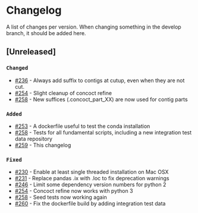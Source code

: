 # Changelog

A list of changes per version.
When changing something in the develop branch, it should be added here.

## [Unreleased]

### `Changed`

 - [#236](https://github.com/BinPro/CONCOCT/pull/236) - Always add suffix to contigs at cutup, even when they are not cut.
 - [#254](https://github.com/BinPro/CONCOCT/pull/254) - Slight cleanup of concoct refine
 - [#258](https://github.com/BinPro/CONCOCT/pull/258) - New suffices (.concoct_part_XX) are now used for contig parts 

### `Added`

 - [#253](https://github.com/BinPro/CONCOCT/pull/253) - A dockerfile useful to test the conda installation
 - [#258](https://github.com/BinPro/CONCOCT/pull/258) - Tests for all fundamental scripts, including a new integration test data repository
 - [#259](https://github.com/BinPro/CONCOCT/pull/259) - This changelog

### `Fixed`

 - [#230](https://github.com/BinPro/CONCOCT/pull/230) - Enable at least single threaded installation on Mac OSX
 - [#231](https://github.com/BinPro/CONCOCT/pull/231) - Replace pandas .ix with .loc to fix deprecation warnings
 - [#246](https://github.com/BinPro/CONCOCT/pull/246) - Limit some dependency version numbers for python 2
 - [#254](https://github.com/BinPro/CONCOCT/pull/254) - Concoct refine now works with python 3
 - [#258](https://github.com/BinPro/CONCOCT/pull/258) - Seed tests now working again
 - [#260](https://github.com/BinPro/CONCOCT/pull/260) - Fix the dockerfile build by adding integration test data
